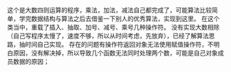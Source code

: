 这个是大数四则运算的程序，乘法，加法，减法自己都完成了，可能算法比较简单，学完数据结构与算法之后去借鉴一下别人的优秀算法，实现到这里。
在这个类当中，重载了插入、抽取、加号、减号、乘号几种操作符。
没有实现大数相除（自己写程序太慢了，速度不够，所以从时间考虑，先放弃），已经了解算法思路，抽时间自己实现。
存在的问题有操作符返回对象无法使用赋值操作符，不明白原因，没有解决掉，所以导致几个函数无法同时处理两个数，可能是自己对象成员数据的原因；
